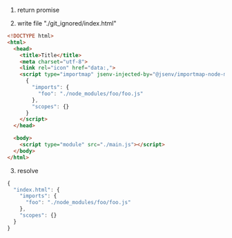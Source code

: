 1. return promise

2. write file "./git_ignored/index.html"
```html
<!DOCTYPE html>
<html>
  <head>
    <title>Title</title>
    <meta charset="utf-8">
    <link rel="icon" href="data:,">
    <script type="importmap" jsenv-injected-by="@jsenv/importmap-node-module">
      {
        "imports": {
          "foo": "./node_modules/foo/foo.js"
        },
        "scopes": {}
      }
    </script>
  </head>

  <body>
    <script type="module" src="./main.js"></script>
  </body>
</html>
```

3. resolve
```js
{
  "index.html": {
    "imports": {
      "foo": "./node_modules/foo/foo.js"
    },
    "scopes": {}
  }
}
```